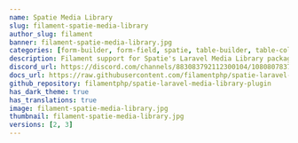 ```yaml
---
name: Spatie Media Library
slug: filament-spatie-media-library
author_slug: filament
banner: filament-spatie-media-library.jpg
categories: [form-builder, form-field, spatie, table-builder, table-column]
description: Filament support for Spatie's Laravel Media Library package.
discord_url: https://discord.com/channels/883083792112300104/1080807837833384017
docs_url: https://raw.githubusercontent.com/filamentphp/spatie-laravel-media-library-plugin/3.x/README.md
github_repository: filamentphp/spatie-laravel-media-library-plugin
has_dark_theme: true
has_translations: true
image: filament-spatie-media-library.jpg
thumbnail: filament-spatie-media-library.jpg
versions: [2, 3]
---
```

